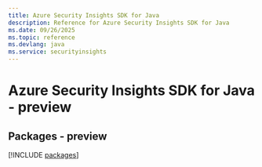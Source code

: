 ```yaml
---
title: Azure Security Insights SDK for Java
description: Reference for Azure Security Insights SDK for Java
ms.date: 09/26/2025
ms.topic: reference
ms.devlang: java
ms.service: securityinsights
---
```

# Azure Security Insights SDK for Java - preview
## Packages - preview
[!INCLUDE [packages](security-insights-index.md)]